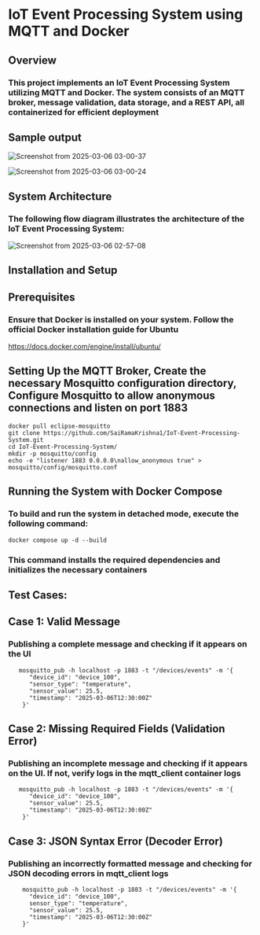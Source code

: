 # IoT Event Processing System using MQTT and Docker

## Overview

### This project implements an IoT Event Processing System utilizing MQTT and Docker. The system consists of an MQTT broker, message validation, data storage, and a REST API, all containerized for efficient deployment

## Sample output

![Screenshot from 2025-03-06 03-00-37](https://github.com/user-attachments/assets/179d6bb1-a200-4fb1-aa02-5c61054b5f63)

![Screenshot from 2025-03-06 03-00-24](https://github.com/user-attachments/assets/5d0dde18-a6db-4fd8-a580-de6a95e38b18)

## System Architecture
### The following flow diagram illustrates the architecture of the IoT Event Processing System:

![Screenshot from 2025-03-06 02-57-08](https://github.com/user-attachments/assets/a3ac52d8-ef73-448f-b580-5cdf9032a6d6)

## Installation and Setup
## Prerequisites
### Ensure that Docker is installed on your system. Follow the official Docker installation guide for Ubuntu

https://docs.docker.com/engine/install/ubuntu/

## Setting Up the MQTT Broker, Create the necessary Mosquitto configuration directory, Configure Mosquitto to allow anonymous connections and listen on port 1883

```
docker pull eclipse-mosquitto
git clone https://github.com/SaiRamaKrishna1/IoT-Event-Processing-System.git
cd IoT-Event-Processing-System/
mkdir -p mosquitto/config
echo -e "listener 1883 0.0.0.0\nallow_anonymous true" > mosquitto/config/mosquitto.conf
```

## Running the System with Docker Compose
### To build and run the system in detached mode, execute the following command:
```
docker compose up -d --build 
```
### This command installs the required dependencies and initializes the necessary containers

## Test Cases:
## Case 1: Valid Message
### Publishing a complete message and checking if it appears on the UI
```    
   mosquitto_pub -h localhost -p 1883 -t "/devices/events" -m '{
      "device_id": "device_100",
      "sensor_type": "temperature",
      "sensor_value": 25.5,
      "timestamp": "2025-03-06T12:30:00Z"
    }'
```
## Case 2: Missing Required Fields (Validation Error)
### Publishing an incomplete message and checking if it appears on the UI. If not, verify logs in the mqtt_client container logs
```   
   mosquitto_pub -h localhost -p 1883 -t "/devices/events" -m '{
      "device_id": "device_100",
      "sensor_value": 25.5,
      "timestamp": "2025-03-06T12:30:00Z"
    }'
```
## Case 3: JSON Syntax Error (Decoder Error)
### Publishing an incorrectly formatted message and checking for JSON decoding errors in mqtt_client logs
```
    mosquitto_pub -h localhost -p 1883 -t "/devices/events" -m '{
      "device_id": "device_100",
      sensor_type": "temperature",
      "sensor_value": 25.5,
      "timestamp": "2025-03-06T12:30:00Z"
    }'
```


